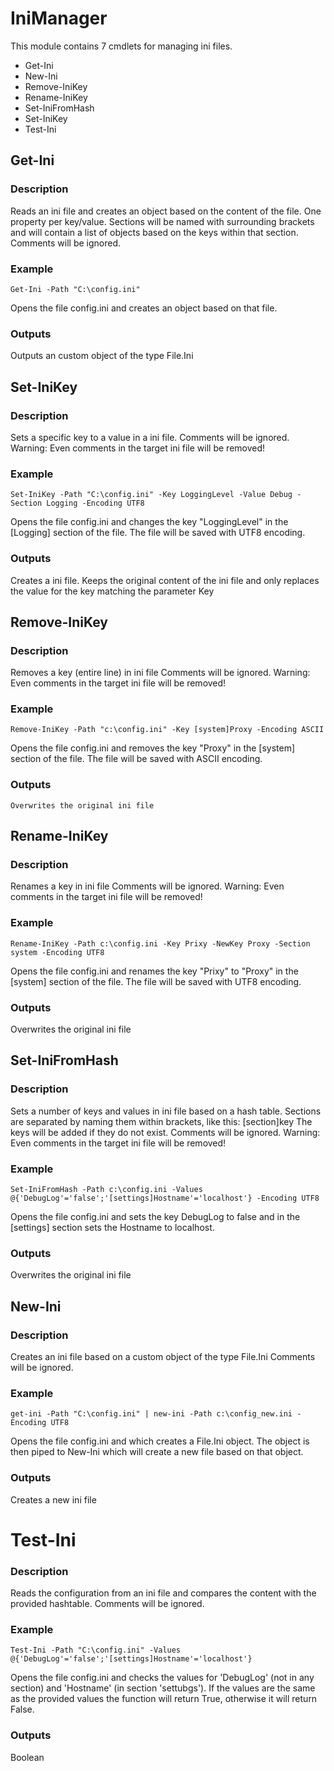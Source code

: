 # IniManager
This module contains 7 cmdlets for managing ini files.
* Get-Ini
* New-Ini
* Remove-IniKey
* Rename-IniKey
* Set-IniFromHash
* Set-IniKey
* Test-Ini

## Get-Ini
### Description
Reads an ini file and creates an object based on the content of the file. One property per key/value. Sections will be named with surrounding brackets and will contain a list of objects based on the keys within that section.
Comments will be ignored.
### Example
    Get-Ini -Path "C:\config.ini"
Opens the file config.ini and creates an object based on that file.
### Outputs
Outputs an custom object of the type File.Ini

## Set-IniKey
### Description
Sets a specific key to a value in a ini file.
Comments will be ignored.
Warning: Even comments in the target ini file will be removed!
### Example
    Set-IniKey -Path "C:\config.ini" -Key LoggingLevel -Value Debug -Section Logging -Encoding UTF8
Opens the file config.ini and changes the key "LoggingLevel" in the [Logging] section of the file. The file will be saved with UTF8 encoding.
### Outputs
Creates a ini file. Keeps the original content of the ini file and only replaces the value for the key matching the parameter Key

## Remove-IniKey    
### Description
Removes a key (entire line) in ini file
Comments will be ignored.
Warning: Even comments in the target ini file will be removed!
### Example
    Remove-IniKey -Path "c:\config.ini" -Key [system]Proxy -Encoding ASCII
Opens the file config.ini and removes the key "Proxy" in the [system] section of the file. The file will be saved with ASCII encoding.
### Outputs
    Overwrites the original ini file
    
## Rename-IniKey
### Description
Renames a key in ini file
Comments will be ignored.
Warning: Even comments in the target ini file will be removed!
### Example
    Rename-IniKey -Path c:\config.ini -Key Prixy -NewKey Proxy -Section system -Encoding UTF8
Opens the file config.ini and renames the key "Prixy" to "Proxy" in the [system] section of the file. The file will be saved with UTF8 encoding.
### Outputs
Overwrites the original ini file
    
## Set-IniFromHash
### Description
Sets a number of keys and values in ini file based on a hash table. Sections are separated by naming them within brackets, like this: [section]key
The keys will be added if they do not exist.
Comments will be ignored.
Warning: Even comments in the target ini file will be removed!
### Example
    Set-IniFromHash -Path c:\config.ini -Values @{'DebugLog'='false';'[settings]Hostname'='localhost'} -Encoding UTF8
Opens the file config.ini and sets the key DebugLog to false and in the [settings] section sets the Hostname to localhost.
### Outputs
Overwrites the original ini file
    
## New-Ini
### Description
Creates an ini file based on a custom object of the type File.Ini
Comments will be ignored.
### Example
    get-ini -Path "C:\config.ini" | new-ini -Path c:\config_new.ini -Encoding UTF8
Opens the file config.ini and which creates a File.Ini object. The object is then piped to New-Ini which will create a new file based on that object.
### Outputs
Creates a new ini file
    
# Test-Ini
### Description
Reads the configuration from an ini file and compares the content with the provided hashtable.
Comments will be ignored.
### Example
    Test-Ini -Path "C:\config.ini" -Values @{'DebugLog'='false';'[settings]Hostname'='localhost'} 
Opens the file config.ini and checks the values for 'DebugLog' (not in any section) and 'Hostname' (in section 'settubgs'). If the values are the same as the provided values the function will return True, otherwise it will return False.
### Outputs
Boolean

